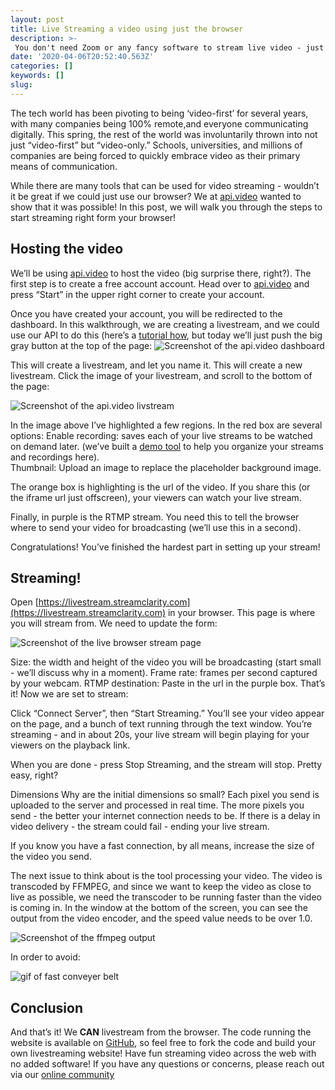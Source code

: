 ```yaml
---
layout: post
title: Live Streaming a video using just the browser
description: >-
 You don't need Zoom or any fancy software to stream live video - just Chrome or Firefox!
date: '2020-04-06T20:52:40.563Z'
categories: []
keywords: []
slug: 
---
```


The tech world has been pivoting to being ‘video-first’ for several years, with many companies being 100% remote,and everyone communicating digitally.  This spring, the rest of the world was involuntarily thrown into not just “video-first” but “video-only.”  Schools, universities, and millions of companies are being forced to quickly embrace video as their primary means of communication.

While there are many tools that can be used for video streaming - wouldn’t it be great if we could just use our browser?  We at [api.video](https://api.video) wanted to show that it was possible!  In this post, we will walk you through the steps to start streaming right form your browser!

## Hosting the video

We’ll be using  [api.video](https://api.video) to host the video (big surprise there, right?). The first step is to create a free account account.  Head over to [api.video](https://api.video) and press “Start” in the upper right corner to create your account.

Once you have created your account, you will be redirected to the dashboard.  In this walkthrough, we are creating a livestream, and we could use our API to do this (here’s a [tutorial how](https://docs.api.video/5.1/videos-and-streaming/livestream-tutorial), but today we’ll just push the big gray button at the top of the page:
![Screenshot of the api.video dashboard](https://apivideo.github.io/images/livestream_dashboard.png)

This will create a livestream, and let you name it.  This will create a new livestream. Click the image of your livestream, and scroll to the bottom of the page:

![Screenshot of the api.video livstream](https://apivideo.github.io/images/livestream_livestreamdetails.png)

In the image above I’ve highlighted a few regions.  In the red box are several options:
Enable recording: saves each of your live streams to be watched on demand later. (we’ve built a [demo tool](https://glitch.com/edit/#!/twilight-decorous-mail?path=README.md:1:0) to help you organize your streams and recordings here).  
Thumbnail: Upload an image to replace the placeholder background image.

The orange box is highlighting is the url of the video.  If you share this (or the iframe url just offscreen), your viewers can watch your live stream.

Finally, in purple is the RTMP stream.  You need this to tell the browser where to send your video for broadcasting (we’ll use this in a second).  

Congratulations! You’ve finished the hardest part in setting up your stream!


## Streaming!


Open  [https://livestream.streamclarity.com](https://livestream.streamclarity.com) in your browser.  This page is where you will stream from. We need to update the form:

![Screenshot of the live browser stream page](https://apivideo.github.io/images/livestream_form.png) 

Size: the width and height of the video you will be broadcasting (start small - we’ll discuss why in a moment). 
Frame rate: frames per second captured by your webcam.
RTMP destination:  Paste in the url in the purple box.
That’s it!  Now we are set to stream:

Click “Connect Server”, then “Start Streaming.”  You’ll see your video appear on the page, and a bunch of text running through the text window.  You’re streaming - and in about 20s, your live stream will begin playing for your viewers on the playback link.  

When you are done - press Stop Streaming, and the stream will stop.  Pretty easy, right?

Dimensions
 Why are the initial dimensions so small?  Each pixel you send is uploaded to the server and processed in real time.  The more pixels you send - the better your internet connection needs to be.  If there is a delay in video delivery - the stream could fail - ending your live stream.

If you know you have a fast connection, by all means, increase the size of the video you send.  

The next issue to think about is the tool processing your video.  The video is transcoded by FFMPEG, and since we want to keep the video as close to live as possible, we need the transcoder to be running faster than the video is coming in.  In the window at the bottom of the screen, you can see the output from the video encoder, and the speed value needs to be over 1.0. 

![Screenshot of the ffmpeg output](https://apivideo.github.io/images/livestream_ffmpeg.png) 

In order to avoid:

![gif of fast conveyer belt](https://media.giphy.com/media/bSJB8Ju3063qU/giphy.gif)

## Conclusion
And that’s it!  We **CAN** livestream from the browser.  The code running the website is available on [GitHub](https://github.com/dougsillars/browserLiveStream), so feel free to fork the code and build your own livestreaming website!  Have fun streaming video across the web with no added software!  If you have any questions or concerns, please reach out via our [online community](https://community.api.video)
